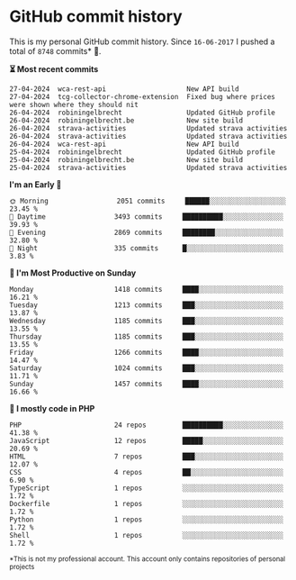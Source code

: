 # GitHub commit history
This is my personal GitHub commit history. Since <!--START_SECTION:first-commit-date-->`16-06-2017`<!--END_SECTION:first-commit-date--> I pushed a total of <!--START_SECTION:total-commit-count-->`8748`<!--END_SECTION:total-commit-count--> commits* 🎉.

<!--START_SECTION:most-recent-commits-->
**⏳ Most recent commits**
                                        
```text
27-04-2024  wca-rest-api                    New API build
27-04-2024  tcg-collector-chrome-extension  Fixed bug where prices were shown where they should nit
26-04-2024  robiningelbrecht                Updated GitHub profile
26-04-2024  robiningelbrecht.be             New site build
26-04-2024  strava-activities               Updated strava activities
26-04-2024  strava-activities               Updated strava activities
26-04-2024  wca-rest-api                    New API build
25-04-2024  robiningelbrecht                Updated GitHub profile
25-04-2024  robiningelbrecht.be             New site build
25-04-2024  strava-activities               Updated strava activities
```
<!--END_SECTION:most-recent-commits-->  

<!--START_SECTION:commits-per-day-time-->
**I&#039;m an Early 🐤**

```text
🌞 Morning                 2051 commits     ██████░░░░░░░░░░░░░░░░░░░   23.45 %
🌆 Daytime                 3493 commits     ██████████░░░░░░░░░░░░░░░   39.93 %
🌃 Evening                 2869 commits     ████████░░░░░░░░░░░░░░░░░   32.80 %
🌙 Night                   335 commits      █░░░░░░░░░░░░░░░░░░░░░░░░   3.83 %
```
<!--END_SECTION:commits-per-day-time-->  

<!--START_SECTION:commits-per-weekday-->
**📅 I&#039;m Most Productive on Sunday**

```text
Monday                    1418 commits     ████░░░░░░░░░░░░░░░░░░░░░   16.21 %
Tuesday                   1213 commits     ███░░░░░░░░░░░░░░░░░░░░░░   13.87 %
Wednesday                 1185 commits     ███░░░░░░░░░░░░░░░░░░░░░░   13.55 %
Thursday                  1185 commits     ███░░░░░░░░░░░░░░░░░░░░░░   13.55 %
Friday                    1266 commits     ████░░░░░░░░░░░░░░░░░░░░░   14.47 %
Saturday                  1024 commits     ███░░░░░░░░░░░░░░░░░░░░░░   11.71 %
Sunday                    1457 commits     ████░░░░░░░░░░░░░░░░░░░░░   16.66 %
```
<!--END_SECTION:commits-per-weekday-->  

<!--START_SECTION:repos-per-language-->
**💬 I mostly code in PHP**

```text
PHP                       24 repos         ██████████░░░░░░░░░░░░░░░   41.38 %
JavaScript                12 repos         █████░░░░░░░░░░░░░░░░░░░░   20.69 %
HTML                      7 repos          ███░░░░░░░░░░░░░░░░░░░░░░   12.07 %
CSS                       4 repos          ██░░░░░░░░░░░░░░░░░░░░░░░   6.90 %
TypeScript                1 repos          ░░░░░░░░░░░░░░░░░░░░░░░░░   1.72 %
Dockerfile                1 repos          ░░░░░░░░░░░░░░░░░░░░░░░░░   1.72 %
Python                    1 repos          ░░░░░░░░░░░░░░░░░░░░░░░░░   1.72 %
Shell                     1 repos          ░░░░░░░░░░░░░░░░░░░░░░░░░   1.72 %
```
<!--END_SECTION:repos-per-language-->  

<sub>*This is not my professional account. This account only contains repositories of personal projects</sub>
